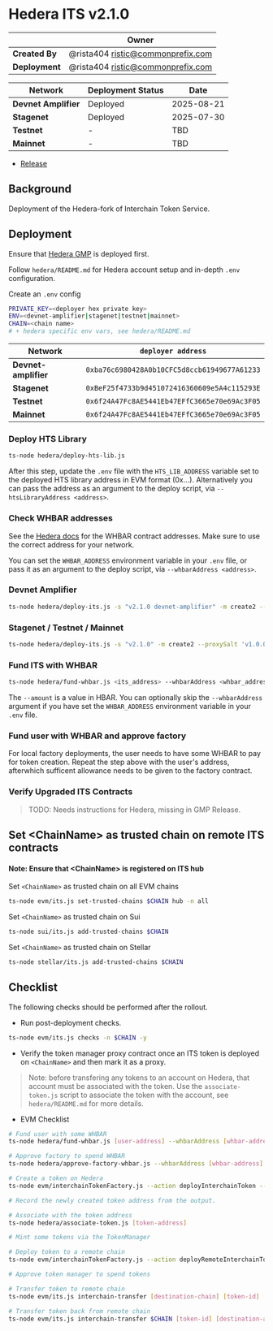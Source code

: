 # Hedera ITS v2.1.0

|                | **Owner**                                 |
| -------------- | ----------------------------------------- |
| **Created By** | @rista404 <ristic@commonprefix.com> |
| **Deployment** | @rista404 <ristic@commonprefix.com> |

| **Network**          | **Deployment Status** | **Date**    |
| -------------------- | --------------------- | ----------- |
| **Devnet Amplifier** | Deployed              | 2025-08-21  |
| **Stagenet**         | Deployed              | 2025-07-30  |
| **Testnet**          | -                     | TBD         |
| **Mainnet**          | -                     | TBD         |

- [Release](https://github.com/commonprefix/interchain-token-service/tree/01ac9020896b6e16577a9d922f6b7e23baae9145)

## Background

Deployment of the Hedera-fork of Interchain Token Service.

## Deployment

Ensure that [Hedera GMP](../evm/2025-04-Hedera-GMP-v6.0.4.md) is deployed first.

Follow `hedera/README.md` for Hedera account setup and in-depth `.env` configuration.

Create an `.env` config

```sh
PRIVATE_KEY=<deployer hex private key>
ENV=<devnet-amplifier|stagenet|testnet|mainnet>
CHAIN=<chain name>
# + hedera specific env vars, see hedera/README.md
```

| Network              | `deployer address`                           |
| -------------------- | -------------------------------------------- |
| **Devnet-amplifier** | `0xba76c6980428A0b10CFC5d8ccb61949677A61233` |
| **Stagenet**         | `0xBeF25f4733b9d451072416360609e5A4c115293E` |
| **Testnet**          | `0x6f24A47Fc8AE5441Eb47EFfC3665e70e69Ac3F05` |
| **Mainnet**          | `0x6f24A47Fc8AE5441Eb47EFfC3665e70e69Ac3F05` |

### Deploy HTS Library

```bash
ts-node hedera/deploy-hts-lib.js
```

After this step, update the `.env` file with the `HTS_LIB_ADDRESS` variable set to the deployed HTS library address in EVM format (0x...). Alternatively you can pass the address as an argument to the deploy script, via `--htsLibraryAddress <address>`.

### Check WHBAR addresses

See the [Hedera docs](https://docs.hedera.com/hedera/core-concepts/smart-contracts/wrapped-hbar-whbar#contract-deployments) for the WHBAR contract addresses. Make sure to use the correct address for your network.

You can set the `WHBAR_ADDRESS` environment variable in your `.env` file, or pass it as an argument to the deploy script, via `--whbarAddress <address>`.

### Devnet Amplifier

```bash
ts-node hedera/deploy-its.js -s "v2.1.0 devnet-amplifier" -m create2 --proxySalt 'v1.0.0 devnet-amplifier'
```

### Stagenet / Testnet / Mainnet

```bash
ts-node hedera/deploy-its.js -s "v2.1.0" -m create2 --proxySalt 'v1.0.0'
```

### Fund ITS with WHBAR

```bash
ts-node hedera/fund-whbar.js <its_address> --whbarAddress <whbar_address> --amount 10
```

The `--amount` is a value in HBAR. You can optionally skip the `--whbarAddress` argument if you have set the `WHBAR_ADDRESS` environment variable in your `.env` file.

### Fund user with WHBAR and approve factory

For local factory deployments, the user needs to have some WHBAR to pay for token creation. Repeat the step above with the user's address, afterwhich sufficent allowance needs to be given to the factory contract.

### Verify Upgraded ITS Contracts

> TODO: Needs instructions for Hedera, missing in GMP Release.

## Set &lt;ChainName&gt; as trusted chain on remote ITS contracts

#### Note: Ensure that &lt;ChainName&gt; is registered on ITS hub

Set `<ChainName>` as trusted chain on all EVM chains
```bash
ts-node evm/its.js set-trusted-chains $CHAIN hub -n all
```

Set `<ChainName>` as trusted chain on Sui

```bash
ts-node sui/its.js add-trusted-chains $CHAIN
```

Set `<ChainName>` as trusted chain on Stellar

```bash
ts-node stellar/its.js add-trusted-chains $CHAIN
```

## Checklist

The following checks should be performed after the rollout.

- Run post-deployment checks.

```bash
ts-node evm/its.js checks -n $CHAIN -y
```

- Verify the token manager proxy contract once an ITS token is deployed on `<ChainName>` and then mark it as a proxy.

> Note: before transfering any tokens to an account on Hedera, that account must be associated with the token. Use the `associate-token.js` script to associate the token with the account, see `hedera/README.md` for more details.

- EVM Checklist

```bash
# Fund user with some WHBAR
ts-node hedera/fund-whbar.js [user-address] --whbarAddress [whbar-address] --amount 100

# Approve factory to spend WHBAR
ts-node hedera/approve-factory-whbar.js --whbarAddress [whbar-address] -n $CHAIN

# Create a token on Hedera
ts-node evm/interchainTokenFactory.js --action deployInterchainToken --minter [minter-address] --name "test" --symbol "TST" --decimals 6 --salt "salt1234" --initialSupply 0 -n $CHAIN

# Record the newly created token address from the output.

# Associate with the token address
ts-node hedera/associate-token.js [token-address]

# Mint some tokens via the TokenManager

# Deploy token to a remote chain
ts-node evm/interchainTokenFactory.js --action deployRemoteInterchainToken --destinationChain [destination-chain] --salt "salt1234" --gasValue [gas-value] -y -n $CHAIN

# Approve token manager to spend tokens

# Transfer token to remote chain
ts-node evm/its.js interchain-transfer [destination-chain] [token-id] [recipient] 1 --gasValue [gas-value] -n $CHAIN

# Transfer token back from remote chain
ts-node evm/its.js interchain-transfer $CHAIN [token-id] [destination-address] 1 --gasValue [gas-value] -n [destination-chain]
```
